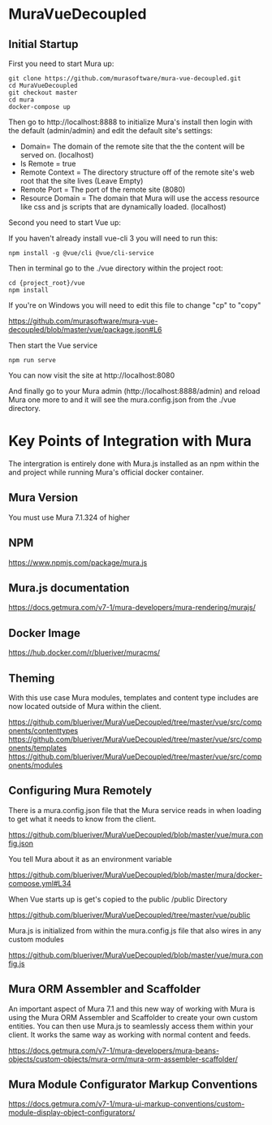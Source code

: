 # MuraVueDecoupled

## Initial Startup

First you need to start Mura up:
```
git clone https://github.com/murasoftware/mura-vue-decoupled.git
cd MuraVueDecoupled
git checkout master
cd mura
docker-compose up
```

Then go to http://localhost:8888 to initialize Mura's install then login with the default (admin/admin) and edit the default site's settings:
* Domain= The domain of the remote site that the the content will be served on. (localhost)
* Is Remote = true
* Remote Context = The directory structure off of the remote site's web root that the site lives (Leave Empty)
* Remote Port = The port of the remote site (8080)
* Resource Domain = The domain that Mura will use the access resource like css and js scripts that are dynamically loaded. (localhost)

Second you need to start Vue up:

If you haven't already install vue-cli 3 you will need to run this:

```
npm install -g @vue/cli @vue/cli-service
```

Then in terminal go to the ./vue directory within the project root:
```
cd {project_root}/vue
npm install
```

If you're on Windows you will need to edit this file to change "cp" to "copy"

https://github.com/murasoftware/mura-vue-decoupled/blob/master/vue/package.json#L6

Then start the Vue service

```
npm run serve
```

You can now visit the site at http://localhost:8080

And finally go to your Mura admin (http://localhost:8888/admin) and reload Mura one more to and it will see the mura.config.json from the ./vue directory.

# Key Points of Integration with Mura

The intergration is entirely done with Mura.js installed as an npm within the and project while running Mura's official docker container.

## Mura Version

You must use Mura 7.1.324 of higher

## NPM
https://www.npmjs.com/package/mura.js

## Mura.js documentation

https://docs.getmura.com/v7-1/mura-developers/mura-rendering/murajs/

## Docker Image

https://hub.docker.com/r/blueriver/muracms/

## Theming

With this use case Mura modules, templates and content type includes are now located outside of Mura within the client.

https://github.com/blueriver/MuraVueDecoupled/tree/master/vue/src/components/contenttypes
https://github.com/blueriver/MuraVueDecoupled/tree/master/vue/src/components/templates
https://github.com/blueriver/MuraVueDecoupled/tree/master/vue/src/components/modules

## Configuring Mura Remotely

There is a mura.config.json file that the Mura service reads in when loading to get what it needs to know from the client.

https://github.com/blueriver/MuraVueDecoupled/blob/master/vue/mura.config.json

You tell Mura about it as an environment variable

https://github.com/blueriver/MuraVueDecoupled/blob/master/mura/docker-compose.yml#L34

When Vue starts up is get's copied to the public /public Directory

https://github.com/blueriver/MuraVueDecoupled/tree/master/vue/public

Mura.js is initialized from within the mura.config.js file that also wires in any custom modules

https://github.com/blueriver/MuraVueDecoupled/blob/master/vue/mura.config.js

## Mura ORM Assembler and Scaffolder

An important aspect of Mura 7.1 and this new way of working with Mura is using the Mura ORM Assembler and Scaffolder to create your own custom entities.  You can then use Mura.js to seamlessly access them within your client.  It works the same way as working with normal content and feeds.

https://docs.getmura.com/v7-1/mura-developers/mura-beans-objects/custom-objects/mura-orm/mura-orm-assembler-scaffolder/

## Mura Module Configurator Markup Conventions

https://docs.getmura.com/v7-1/mura-ui-markup-conventions/custom-module-display-object-configurators/
